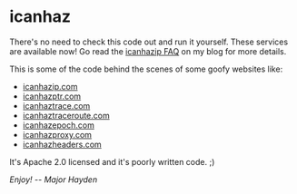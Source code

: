icanhaz
=======

There's no need to check this code out and run it yourself.  These services are available now!  Go read the [icanhazip FAQ](https://major.io/icanhazip-com-faq/) on my blog for more details.

This is some of the code behind the scenes of some goofy websites like:

* [icanhazip.com](https://icanhazip.com)
* [icanhazptr.com](https://icanhazptr.com)
* [icanhaztrace.com](https://icanhaztrace.com)
* [icanhaztraceroute.com](https://icanhaztraceroute.com)
* [icanhazepoch.com](https://icanhazepoch.com)
* [icanhazproxy.com](https://icanhazproxy.com)
* [icanhazheaders.com](https://icanhazheaders.com)

It's Apache 2.0 licensed and it's poorly written code. ;)

*Enjoy! -- Major Hayden*
